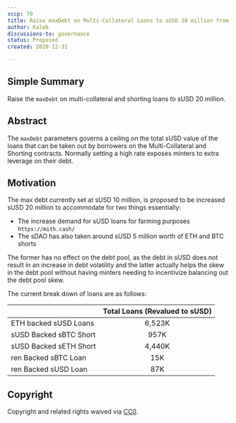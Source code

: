 ```yaml
---
sccp: 70
title: Raise maxDebt on Multi-Collateral Loans to sUSD 20 million from sUSD 10 million
author: Kaleb
discussions-to: governance
status: Proposed
created: 2020-12-31

---
```


<!--You can leave these HTML comments in your merged SCCP and delete the visible duplicate text guides, they will not appear and may be helpful to refer to if you edit it again. This is the suggested template for new SCCPs. Note that an SCCP number will be assigned by an editor. When opening a pull request to submit your SCCP, please use an abbreviated title in the filename, `sccp-draft_title_abbrev.md`. The title should be 44 characters or less.-->

## Simple Summary

<!--"If you can't explain it simply, you don't understand it well enough." Provide a simplified and layman-accessible explanation of the SCCP.-->

Raise the `maxDebt` on multi-collateral and shorting loans to sUSD 20 million.

## Abstract

<!--A short (~200 word) description of the variable change proposed.-->

The `maxDebt` parameters governs a ceiling on the total sUSD value of the loans that can be taken out by borrowers on the Multi-Collateral and Shorting contracts.
Normally setting a high rate exposes minters to extra leverage on their debt.

## Motivation

<!--The motivation is critical for SCCPs that want to update variables within Synthetix. It should clearly explain why the existing variable is not incentive aligned. SCCP submissions without sufficient motivation may be rejected outright.-->

The max debt currently set at sUSD 10 million, is proposed to be increased sUSD 20 million to accommodate for two things essentially:
- The increase demand for sUSD loans for farming purposes `https://mith.cash/`
- The sDAO has also taken around sUSD 5 million worth of ETH and BTC shorts

The former has no effect on the debt pool, as the debt in sUSD does not result in an increase in debt volatility and the latter actually helps the skew in the debt pool without having minters needing to incentivize balancing out the debt pool skew.

The current break down of loans are as follows:


|                        	| Total Loans (Revalued to sUSD) 	|
|------------------------	|:------------------------------:	|
| ETH backed sUSD Loans  	|             6,523K             	|
| sUSD Backed sBTC Short 	|              957K              	|
| sUSD Backed sETH Short 	|             4,440K             	|
| ren Backed sBTC Loan   	|               15K              	|
| ren Backed sUSD Loan   	|               87K              	|


## Copyright

Copyright and related rights waived via [CC0](https://creativecommons.org/publicdomain/zero/1.0/).
